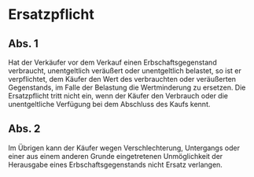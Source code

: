 # Ersatzpflicht



## Abs. 1

 Hat der Verkäufer vor dem Verkauf einen Erbschaftsgegenstand verbraucht, unentgeltlich veräußert oder unentgeltlich belastet, so ist er verpflichtet, dem Käufer den Wert des verbrauchten oder veräußerten Gegenstands, im Falle der Belastung die Wertminderung zu ersetzen. Die Ersatzpflicht tritt nicht ein, wenn der Käufer den Verbrauch oder die unentgeltliche Verfügung bei dem Abschluss des Kaufs kennt.

## Abs. 2

 Im Übrigen kann der Käufer wegen Verschlechterung, Untergangs oder einer aus einem anderen Grunde eingetretenen Unmöglichkeit der Herausgabe eines Erbschaftsgegenstands nicht Ersatz verlangen. 

